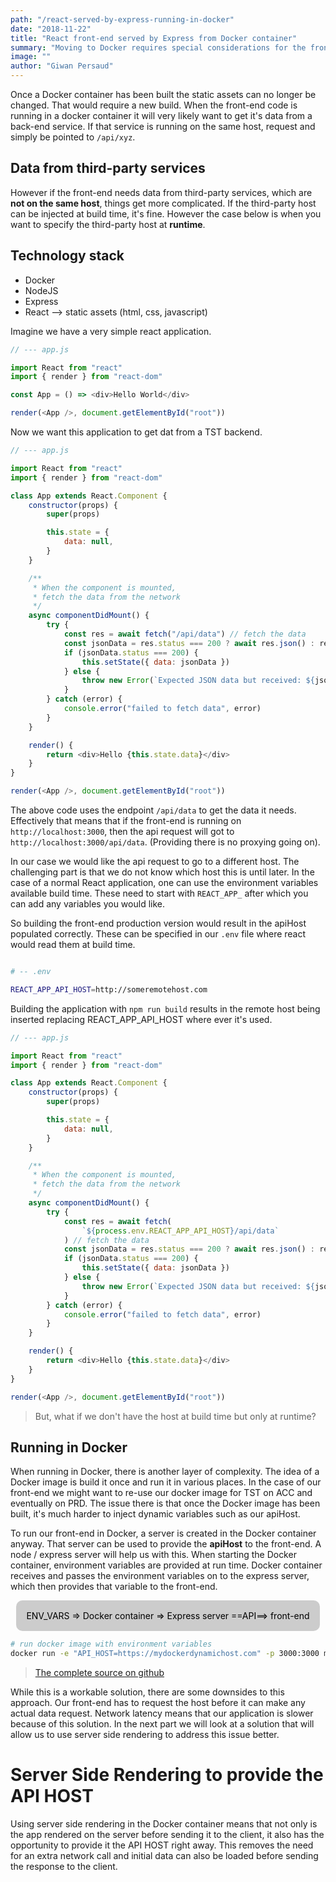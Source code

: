 ```yaml
---
path: "/react-served-by-express-running-in-docker"
date: "2018-11-22"
title: "React front-end served by Express from Docker container"
summary: "Moving to Docker requires special considerations for the front-end. The front-end should dynamically retrieve the backend endpoint. In the case of multiple environments, the same docker image could be re-used while moving from TST to ACC for example."
image: ""
author: "Giwan Persaud"
---
```


Once a Docker container has been built the static assets can no longer be changed. That would require a new build.
When the front-end code is running in a docker container it will very likely want to get it's data from a back-end service. If that service is running on the same host, request and simply be pointed to `/api/xyz`.

## Data from third-party services

However if the front-end needs data from third-party services, which are **not on the same host**, things get more complicated. If the third-party host can be injected at build time, it's fine. However the case below is when you want to specify the third-party host at **runtime**.

## Technology stack

-   Docker
-   NodeJS
-   Express
-   React --> static assets (html, css, javascript)

Imagine we have a very simple react application.

```javascript
// --- app.js

import React from "react"
import { render } from "react-dom"

const App = () => <div>Hello World</div>

render(<App />, document.getElementById("root"))
```

Now we want this application to get dat from a TST backend.

```javascript
// --- app.js

import React from "react"
import { render } from "react-dom"

class App extends React.Component {
    constructor(props) {
        super(props)

        this.state = {
            data: null,
        }
    }

    /**
     * When the component is mounted,
     * fetch the data from the network
     */
    async componentDidMount() {
        try {
            const res = await fetch("/api/data") // fetch the data
            const jsonData = res.status === 200 ? await res.json() : res
            if (jsonData.status === 200) {
                this.setState({ data: jsonData })
            } else {
                throw new Error(`Expected JSON data but received: ${jsonData}`)
            }
        } catch (error) {
            console.error("failed to fetch data", error)
        }
    }

    render() {
        return <div>Hello {this.state.data}</div>
    }
}

render(<App />, document.getElementById("root"))
```

The above code uses the endpoint `/api/data` to get the data it needs. Effectively that means that if the front-end is running on `http://localhost:3000`, then the api request will got to `http://localhost:3000/api/data`. (Providing there is no proxying going on).

In our case we would like the api request to go to a different host. The challenging part is that we do not know which host this is until later. In the case of a normal React application, one can use the environment variables available build time. These need to start with `REACT_APP_` after which you can add any variables you would like.

So building the front-end production version would result in the apiHost populated correctly. These can be specified in our `.env` file where react would read them at build time.

```bash

# -- .env

REACT_APP_API_HOST=http://someremotehost.com
```

Building the application with `npm run build` results in the remote host being inserted replacing REACT_APP_API_HOST where ever it's used.

```javascript
// --- app.js

import React from "react"
import { render } from "react-dom"

class App extends React.Component {
    constructor(props) {
        super(props)

        this.state = {
            data: null,
        }
    }

    /**
     * When the component is mounted,
     * fetch the data from the network
     */
    async componentDidMount() {
        try {
            const res = await fetch(
                `${process.env.REACT_APP_API_HOST}/api/data`
            ) // fetch the data
            const jsonData = res.status === 200 ? await res.json() : res
            if (jsonData.status === 200) {
                this.setState({ data: jsonData })
            } else {
                throw new Error(`Expected JSON data but received: ${jsonData}`)
            }
        } catch (error) {
            console.error("failed to fetch data", error)
        }
    }

    render() {
        return <div>Hello {this.state.data}</div>
    }
}

render(<App />, document.getElementById("root"))
```

> But, what if we don't have the host at build time but only at runtime?

## Running in Docker

When running in Docker, there is another layer of complexity. The idea of a Docker image is build it once and run it in various places. In the case of our front-end we might want to re-use our docker image for TST on ACC and eventually on PRD.
The issue there is that once the Docker image has been built, it's much harder to inject dynamic variables such as our apiHost.

To run our front-end in Docker, a server is created in the Docker container anyway. That server can be used to provide the **apiHost** to the front-end. A node / express server will help us with this. When starting the Docker container, environment variables are provided at run time. Docker container receives and passes the environment variables on to the express server, which then provides that variable to the front-end.

<div style="display:flex;justify-content:center;">
    <span style="padding:16px;color:black;background-color:#ccc;border-radius:10px;">ENV_VARS => Docker container => Express server  ==API==>  front-end</span>
</div>

```bash
# run docker image with environment variables
docker run -e "API_HOST=https://mydockerdynamichost.com" -p 3000:3000 mydockerimagename

```

> [The complete source on github](https://github.com/Giwan/fe-docker-dynamic-be)

While this is a workable solution, there are some downsides to this approach. Our front-end has to request the host before it can make any actual data request. Network latency means that our application is slower because of this solution. In the next part we will look at a solution that will allow us to use server side rendering to address this issue better.

# Server Side Rendering to provide the API HOST

Using server side rendering in the Docker container means that not only is the app rendered on the server before sending it to the client, it also has the opportunity to provide it the API HOST right away. This removes the need for an extra network call and initial data can also be loaded before sending the response to the client.
